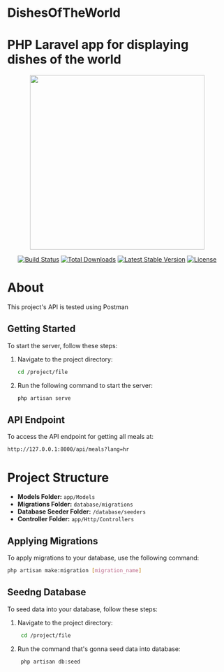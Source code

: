 
# DishesOfTheWorld
PHP Laravel app for displaying dishes of the world
=======
<p align="center"><a href="https://laravel.com" target="_blank"><img src="https://raw.githubusercontent.com/laravel/art/master/logo-lockup/5%20SVG/2%20CMYK/1%20Full%20Color/laravel-logolockup-cmyk-red.svg" width="400"></a></p>

<p align="center">
<a href="https://travis-ci.org/laravel/framework"><img src="https://travis-ci.org/laravel/framework.svg" alt="Build Status"></a>
<a href="https://packagist.org/packages/laravel/framework"><img src="https://img.shields.io/packagist/dt/laravel/framework" alt="Total Downloads"></a>
<a href="https://packagist.org/packages/laravel/framework"><img src="https://img.shields.io/packagist/v/laravel/framework" alt="Latest Stable Version"></a>
<a href="https://packagist.org/packages/laravel/framework"><img src="https://img.shields.io/packagist/l/laravel/framework" alt="License"></a>
</p>


# About 

This project's API is tested using Postman

## Getting Started

To start the server, follow these steps:

1. Navigate to the project directory:
    ```bash
    cd /project/file
    ```

2. Run the following command to start the server:
    ```bash
    php artisan serve
    ```

## API Endpoint

To access the API endpoint for getting all meals at:

  ```bash
http://127.0.0.1:8000/api/meals?lang=hr
```

# Project Structure

- **Models Folder:** `app/Models`
- **Migrations Folder:** `database/migrations`
- **Database Seeder Folder:** `/database/seeders`
- **Controller Folder:** `app/Http/Controllers`

## Applying Migrations

To apply migrations to your database, use the following command:

```bash
php artisan make:migration [migration_name]
```
## Seedng Database

To seed data into your database, follow these steps:

1. Navigate to the project directory:
   ```bash
    cd /project/file
    ```
2. Run the command that's gonna seed data into database:
   ```bash
    php artisan db:seed
    ```


